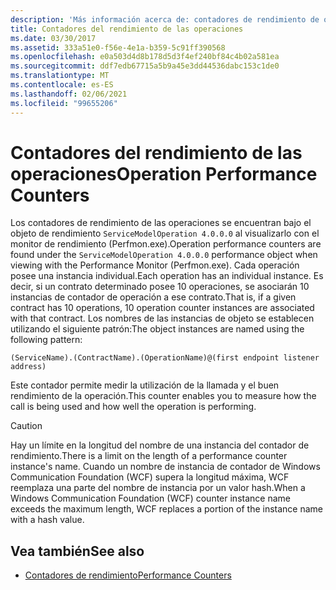 ```yaml
---
description: 'Más información acerca de: contadores de rendimiento de operaciones'
title: Contadores del rendimiento de las operaciones
ms.date: 03/30/2017
ms.assetid: 333a51e0-f56e-4e1a-b359-5c91ff390568
ms.openlocfilehash: e0a503d4d8b178d5d3f4ef240bf84c4b02a581ea
ms.sourcegitcommit: ddf7edb67715a5b9a45e3dd44536dabc153c1de0
ms.translationtype: MT
ms.contentlocale: es-ES
ms.lasthandoff: 02/06/2021
ms.locfileid: "99655206"
---
```

# <a name="operation-performance-counters"></a><span data-ttu-id="16234-103">Contadores del rendimiento de las operaciones</span><span class="sxs-lookup"><span data-stu-id="16234-103">Operation Performance Counters</span></span>

<span data-ttu-id="16234-104">Los contadores de rendimiento de las operaciones se encuentran bajo el objeto de rendimiento `ServiceModelOperation 4.0.0.0` al visualizarlo con el monitor de rendimiento (Perfmon.exe).</span><span class="sxs-lookup"><span data-stu-id="16234-104">Operation performance counters are found under the `ServiceModelOperation 4.0.0.0` performance object when viewing with the Performance Monitor (Perfmon.exe).</span></span> <span data-ttu-id="16234-105">Cada operación posee una instancia individual.</span><span class="sxs-lookup"><span data-stu-id="16234-105">Each operation has an individual instance.</span></span> <span data-ttu-id="16234-106">Es decir, si un contrato determinado posee 10 operaciones, se asociarán 10 instancias de contador de operación a ese contrato.</span><span class="sxs-lookup"><span data-stu-id="16234-106">That is, if a given contract has 10 operations, 10 operation counter instances are associated with that contract.</span></span> <span data-ttu-id="16234-107">Los nombres de las instancias de objeto se establecen utilizando el siguiente patrón:</span><span class="sxs-lookup"><span data-stu-id="16234-107">The object instances are named using the following pattern:</span></span>  
  
`(ServiceName).(ContractName).(OperationName)@(first endpoint listener address)`
  
 <span data-ttu-id="16234-108">Este contador permite medir la utilización de la llamada y el buen rendimiento de la operación.</span><span class="sxs-lookup"><span data-stu-id="16234-108">This counter enables you to measure how the call is being used and how well the operation is performing.</span></span>  
  
> [!CAUTION]
> <span data-ttu-id="16234-109">Hay un límite en la longitud del nombre de una instancia del contador de rendimiento.</span><span class="sxs-lookup"><span data-stu-id="16234-109">There is a limit on the length of a performance counter instance's name.</span></span> <span data-ttu-id="16234-110">Cuando un nombre de instancia de contador de Windows Communication Foundation (WCF) supera la longitud máxima, WCF reemplaza una parte del nombre de instancia por un valor hash.</span><span class="sxs-lookup"><span data-stu-id="16234-110">When a Windows Communication Foundation (WCF) counter instance name exceeds the maximum length, WCF replaces a portion of the instance name with a hash value.</span></span>  
  
## <a name="see-also"></a><span data-ttu-id="16234-111">Vea también</span><span class="sxs-lookup"><span data-stu-id="16234-111">See also</span></span>

- [<span data-ttu-id="16234-112">Contadores de rendimiento</span><span class="sxs-lookup"><span data-stu-id="16234-112">Performance Counters</span></span>](index.md)
